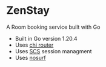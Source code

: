 # ZenStay
A Room booking service built with Go 

- Built in Go version 1.20.4
- Uses [chi router](https://github.com/go-chi/chi)
- Uses [SCS](https://github.com/alexedwards/scs) session managment
- Uses [nosurf](https://github.com/justinas/nosurf)
